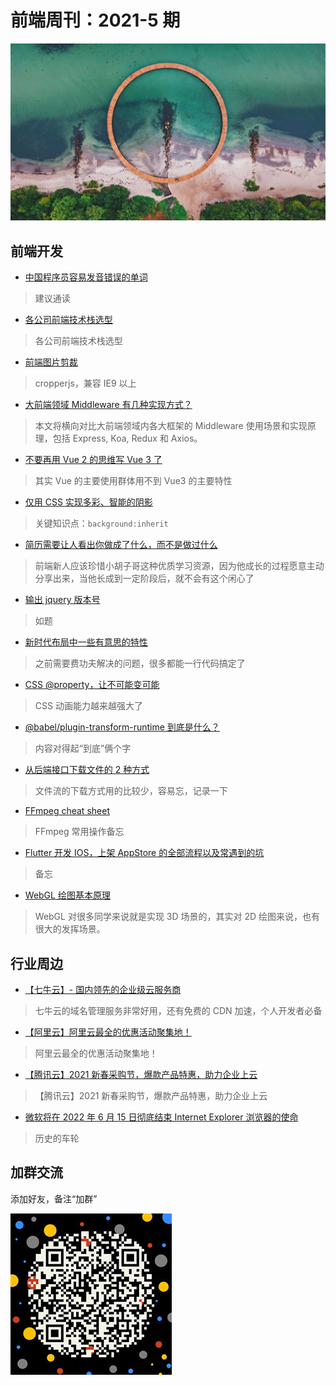 # 前端周刊：2021-5 期

[![](../img/bing/20210528.jpg?imageMogr2/thumbnail/960x)]()

## 前端开发

- [中国程序员容易发音错误的单词](https://github.com/shimohq/chinese-programmer-wrong-pronunciation)

> 建议通读

- [各公司前端技术栈选型](https://www.yuque.com/zaotalk/team/st#6edd)

> 各公司前端技术栈选型

- [前端图片剪裁](https://fengyuanchen.github.io/cropperjs/)

> cropperjs，兼容 IE9 以上

- [大前端领域 Middleware 有几种实现方式？](https://mp.weixin.qq.com/s?__biz=MjM5MTA1MjAxMQ==&mid=2651245858&idx=1&sn=067a886532065bd328c32385199e6efc)

> 本文将横向对比大前端领域内各大框架的 Middleware 使用场景和实现原理，包括 Express, Koa, Redux 和 Axios。

- [不要再用 Vue 2 的思维写 Vue 3 了](https://mp.weixin.qq.com/s/QL3cT899xM2zhjePdGqDkA)

> 其实 Vue 的主要使用群体用不到 Vue3 的主要特性

- [仅用 CSS 实现多彩、智能的阴影](https://segmentfault.com/a/1190000039984777)

> 关键知识点：`background:inherit`

- [简历需要让人看出你做成了什么，而不是做过什么](https://www.yuque.com/barretlee/thinking/sd4q5b)

> 前端新人应该珍惜小胡子哥这种优质学习资源，因为他成长的过程愿意主动分享出来，当他长成到一定阶段后，就不会有这个闲心了

- [输出 jquery 版本号](https://www.cnblogs.com/fullstack-yang/p/6101650.html)

> 如题

- [新时代布局中一些有意思的特性](https://www.cnblogs.com/coco1s/p/14679847.html)

> 之前需要费功夫解决的问题，很多都能一行代码搞定了

- [CSS @property，让不可能变可能](https://www.cnblogs.com/coco1s/p/14661268.html)

> CSS 动画能力越来越强大了

- [@babel/plugin-transform-runtime 到底是什么？](https://www.cnblogs.com/zhishaofei/p/13896056.html)

> 内容对得起“到底”俩个字

- [从后端接口下载文件的 2 种方式](https://www.cnblogs.com/zhishaofei/p/14192807.html)

> 文件流的下载方式用的比较少，容易忘，记录一下

- [FFmpeg cheat sheet](https://gist.github.com/steven2358/ba153c642fe2bb1e47485962df07c730)

> FFmpeg 常用操作备忘

- [Flutter 开发 IOS，上架 AppStore 的全部流程以及常遇到的坑](https://blog.csdn.net/qq_38774121/article/details/114916292)

> 备忘

- [WebGL 绘图基本原理](https://mp.weixin.qq.com/s/TKVpJTRU1v-qP-BZ5EPWNA)

> WebGL 对很多同学来说就是实现 3D 场景的，其实对 2D 绘图来说，也有很大的发挥场景。

## 行业周边

- [【七牛云】- 国内领先的企业级云服务商](https://marketing.qiniu.com/cps/redirect?redirect_id=4&cps_key=1hfwb75ib2jbm)

> 七牛云的域名管理服务非常好用，还有免费的 CDN 加速，个人开发者必备

- [【阿里云】阿里云最全的优惠活动聚集地！](https://www.aliyun.com/activity?source=5176.11533457&userCode=y31qmczl)

> 阿里云最全的优惠活动聚集地！

- [【腾讯云】2021 新春采购节，爆款产品特惠，助力企业上云](https://curl.qcloud.com/6TLg1x6p)

> 【腾讯云】2021 新春采购节，爆款产品特惠，助力企业上云

- [微软将在 2022 年 6 月 15 日彻底结束 Internet Explorer 浏览器的使命](https://www.cnbeta.com/articles/tech/1130065.htm)

> 历史的车轮

## 加群交流

添加好友，备注“加群”

![refned_x](../img/a/refined-x.jpg)
